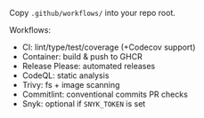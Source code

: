 Copy `.github/workflows/` into your repo root.

Workflows:
- CI: lint/type/test/coverage (+Codecov support)
- Container: build & push to GHCR
- Release Please: automated releases
- CodeQL: static analysis
- Trivy: fs + image scanning
- Commitlint: conventional commits PR checks
- Snyk: optional if `SNYK_TOKEN` is set
